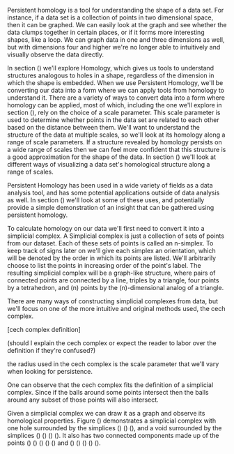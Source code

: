 Persistent homology is a tool for understanding the shape of a data set.
For instance, if a data set is a collection of points in two dimensional space, then it can be graphed.
We can easily look at the graph and see whether the data clumps together in certain places, or if it forms more interesting shapes, like a loop.
We can graph data in one and three dimensions as well, but with dimensions four and higher we're no longer able to intuitively and visually observe the data directly.

In section () we'll explore Homology, which gives us tools to understand structures analogous to holes in a shape, regardless of the dimension in which the shape is embedded.
When we use Persistent Homology, we'll be converting our data into a form where we can apply tools from homology to understand it.
There are a variety of ways to convert data into a form where homology can be applied, most of which, including the one we'll explore in section (), rely on the choice of a scale parameter.
This scale parameter is used to determine whether points in the data set are related to each other based on the distance between them.
We'll want to understand the structure of the data at multiple scales, so we'll look at its homology along a range of scale parameters.
If a structure revealed by homology persists on a wide range of scales then we can feel more confident that this structure is a good approximation for the shape of the data.
In section () we'll look at different ways of visualizing a data set's homological structure along a range of scales.

Persistent Homology has been used in a wide variety of fields as a data analysis tool, and has some potential applications outside of data analysis as well.
In section () we'll look at some of these uses, and potentially provide a simple demonstration of an insight that can be gathered using persistent homology.


To calculate homology on our data we'll first need to convert it into a simplicial complex. A Simplicial complex is just a collection of sets of points from our dataset. Each of these sets of points is called an n-simplex. To keep track of signs later on we'll give each simplex an orientation, which will be denoted by the order in which its points are listed. We'll arbitrarily choose to list the points in increasing order of the point's label. The resulting simplicial complex will be a graph-like structure, where pairs of connected points are connected by a line, triples by a triangle, four points by a tetrahedron, and \(n\) points by the \(n\)-dimensional analog of a triangle.

There are many ways of constructing simplicial complexes from data, but we'll focus on one of the more intuitive and original methods used, the cech complex.

[cech complex definition]

(should I explain the cech complex or expect the reader to labor over the definition if they're confused?)

the radius used in the cech complex is the scale parameter that we'll vary when looking for persistence.

One can observe that the cech complex fits the definition of a simplicial complex. <!-- Since if balls around points in the set intersect at one scale parameter, then they certainly will when the scale parameter increases. --> Since if the balls around some points intersect then the balls around any subset of those points will also intersect.

Given a simplicial complex we can draw it as a graph and observe its homological properties. Figure () demonstrates a simplicial complex with one hole surrounded by the simplices () () (), and a void surrounded by the simplices () () () (). It also has two connected components made up of the points () () () () () and () () () () ().
